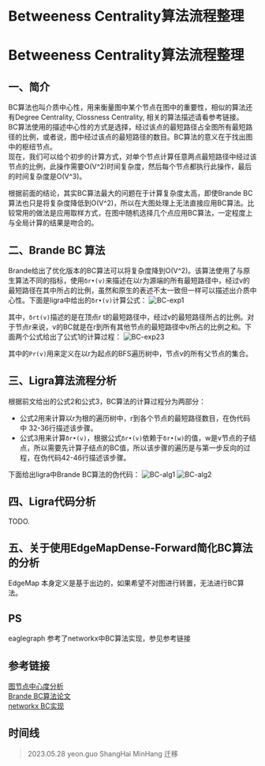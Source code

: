 # Betweeness Centrality算法流程整理
# Betweeness Centrality算法流程整理

## 一、简介
BC算法也叫介质中心性，用来衡量图中某个节点在图中的重要性，相似的算法还有Degree Centrality, Clossness Centrality, 相关的算法描述请看参考链接。  
BC算法使用的描述中心性的方式是选择，经过该点的最短路径占全图所有最短路径的比例，或者说，图中经过该点的最短路径的数目。BC算法的意义在于找出图中的枢纽节点。  
现在，我们可以给个初步的计算方式，对单个节点计算任意两点最短路径中经过该节点的比例，此操作需要O(V^2)时间复杂度，然后每个节点都执行此操作，最后的时间复杂度是O(V^3)。

根据前面的结论，其实BC算法最大的问题在于计算复杂度太高，即使Brande BC算法也只是将复杂度降低到O(V^2)，所以在大图处理上无法直接应用BC算法。比较常用的做法是应用取样方式，在图中随机选择几个点应用BC算法，一定程度上与全局计算的结果是吻合的。

## 二、Brande BC 算法  
Brande给出了优化版本的BC算法可以将复杂度降到O(V^2)。该算法使用了与原生算法不同的指标，使用`δr•(v)`来描述在以r为源端的所有最短路径中，经过v的最短路径在其中所占的比例，虽然和原生的表述不太一致但一样可以描述出介质中心性。下面是ligra中给出的`δr•(v)`计算公式：
![BC-exp1](/home/transwarp/space/images/BC-exp1.png)

其中，`δrt(v)`描述的是在顶点r t的最短路径中，经过v的最短路径所占的比例。对于节点r来说，v的BC就是在r到所有其他节点的最短路径中v所占的比例之和。下面两个公式给出了公式1的计算过程：
![BC-exp23](/home/transwarp/space/images/BC-exp23.png)

其中的`Pr(v)`用来定义在以r为起点的BFS遍历树中，节点v的所有父节点的集合。

## 三、Ligra算法流程分析
根据前文给出的公式2和公式3，BC算法的计算过程分为两部分：
- 公式2用来计算以r为根的遍历树中，r到各个节点的最短路径数目，在伪代码中 32-36行描述该步骤。
- 公式3用来计算`δr•(v)`，根据公式`δr•(v)`依赖于`δr•(w)`的值，w是v节点的子结点，所以需要先计算子结点的BC值，所以该步骤的遍历是与第一步反向的过程，在伪代码42-46行描述该步骤。

下面给出ligra中Brande BC算法的伪代码：
![BC-alg1](/home/transwarp/space/images/BC-alg1.png)
![BC-alg2](/home/transwarp/space/images/BC-alg2.png)

## 四、Ligra代码分析
TODO.

## 五、关于使用EdgeMapDense-Forward简化BC算法的分析
EdgeMap 本身定义是基于出边的，如果希望不对图进行转置，无法进行BC算法。

## PS
eaglegraph 参考了networkx中BC算法实现，参见参考链接

## 参考链接
[图节点中心度分析](https://alphafan.github.io/posts/graph_centrality.html)  
[Brande BC算法论文](http://snap.stanford.edu/class/cs224w-readings/brandes01centrality.pdf)  
[networkx BC实现](https://github.com/networkx/networkx/blob/main/networkx/algorithms/centrality/betweenness.py)  

## 时间线
> 2023.05.28 yeon.guo ShangHai MinHang 迁移
